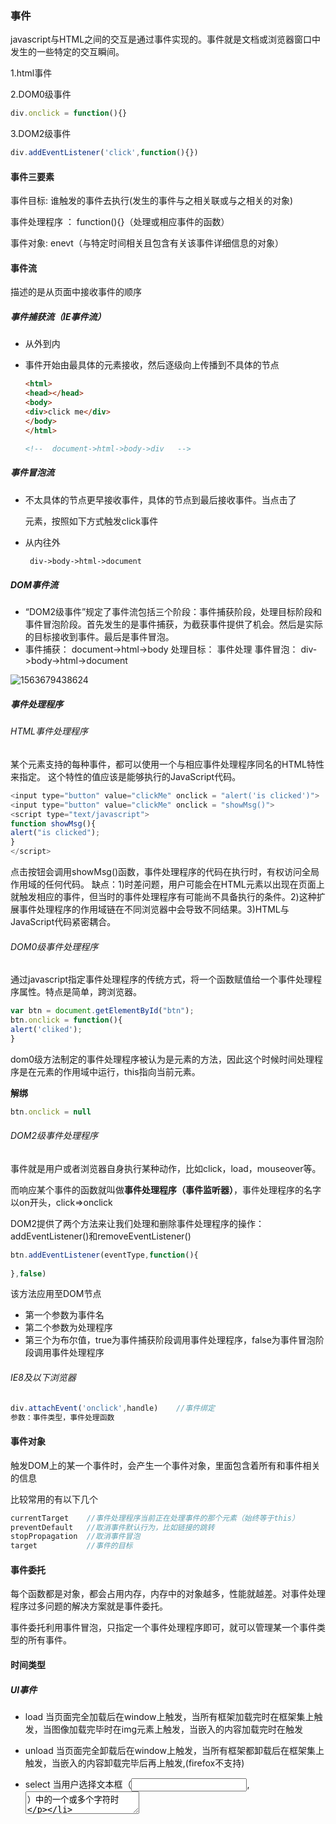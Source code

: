 ### 事件

javascript与HTML之间的交互是通过事件实现的。事件就是文档或浏览器窗口中发生的一些特定的交互瞬间。

1.html事件

2.DOM0级事件

```js
div.onclick = function(){}
```

3.DOM2级事件

```js
div.addEventListener('click',function(){})
```

#### 事件三要素

事件目标:  谁触发的事件去执行(发生的事件与之相关联或与之相关的对象)

事件处理程序 ： function(){}（处理或相应事件的函数）

事件对象:  enevt（与特定时间相关且包含有关该事件详细信息的对象）

#### 事件流

描述的是从页面中接收事件的顺序

##### 事件捕获流（IE事件流）

- 从外到内

- 事件开始由最具体的元素接收，然后逐级向上传播到不具体的节点

  ```html
  <html>
  <head></head>
  <body>
  <div>click me</div>
  </body>
  </html>
  
  <!--  document->html->body->div   -->
  ```

##### 事件冒泡流

- 不太具体的节点更早接收事件，具体的节点到最后接收事件。当点击了<div>元素，按照如下方式触发click事件

- 从内往外

  ```html
   div->body->html->document 
  ```

##### DOM事件流

- “DOM2级事件”规定了事件流包括三个阶段：事件捕获阶段，处理目标阶段和事件冒泡阶段。首先发生的是事件捕获，为截获事件提供了机会。然后是实际的目标接收到事件。最后是事件冒泡。
- 事件捕获： document->html->body
  处理目标： 事件处理
  事件冒泡： div->body->html->document

![1563679438624](D:\Users\Administrator\Desktop\briup\笔记\JavaScript\images\1563679438624.png)

##### 事件处理程序

###### HTML事件处理程序

某个元素支持的每种事件，都可以使用一个与相应事件处理程序同名的HTML特性来指定。
这个特性的值应该是能够执行的JavaScript代码。

```js
<input type="button" value="clickMe" onclick = "alert('is clicked')">
<input type="button" value="clickMe" onclick = "showMsg()">
<script type="text/javascript">
function showMsg(){
alert("is clicked");
}
</script>
```

点击按钮会调用showMsg()函数，事件处理程序的代码在执行时，有权访问全局作用域的任何代码。
缺点：1)时差问题，用户可能会在HTML元素以出现在页面上就触发相应的事件，但当时的事件处理程序有可能尚不具备执行的条件。2)这种扩展事件处理程序的作用域链在不同浏览器中会导致不同结果。3)HTML与JavaScript代码紧密耦合。

###### DOM0级事件处理程序

通过javascript指定事件处理程序的传统方式，将一个函数赋值给一个事件处理程序属性。特点是简单，跨浏览器。

```js
var btn = document.getElementById("btn");
btn.onclick = function(){
alert('cliked');
}
```

dom0级方法制定的事件处理程序被认为是元素的方法，因此这个时候时间处理程序是在元素的作用域中运行，this指向当前元素。

**解绑**

```js
btn.onclick = null
```

###### DOM2级事件处理程序

事件就是用户或者浏览器自身执行某种动作，比如click，load，mouseover等。

而响应某个事件的函数就叫做**事件处理程序（事件监听器）**，事件处理程序的名字以on开头，click=>onclick

DOM2提供了两个方法来让我们处理和删除事件处理程序的操作：addEventListener()和removeEventListener()

```js
btn.addEventListener(eventType,function(){
    
},false)
```

该方法应用至DOM节点

- 第一个参数为事件名
- 第二个参数为处理程序
- 第三个为布尔值，true为事件捕获阶段调用事件处理程序，false为事件冒泡阶段调用事件处理程序

###### IE8及以下浏览器

```js
div.attachEvent('onclick',handle)    //事件绑定
参数：事件类型，事件处理函数
```





#### 事件对象

触发DOM上的某一个事件时，会产生一个事件对象，里面包含着所有和事件相关的信息

比较常用的有以下几个

```js
currentTarget    //事件处理程序当前正在处理事件的那个元素（始终等于this）
preventDefault   //取消事件默认行为，比如链接的跳转
stopPropagation  //取消事件冒泡
target           //事件的目标
```

#### 事件委托

每个函数都是对象，都会占用内存，内存中的对象越多，性能就越差。对事件处理程序过多问题的解决方案就是事件委托。

事件委托利用事件冒泡，只指定一个事件处理程序即可，就可以管理某一个事件类型的所有事件。

#### 时间类型

##### UI事件

- load
  当页面完全加载后在window上触发，当所有框架加载完时在框架集上触发，当图像加载完毕时在img元素上触发，当嵌入的内容加载完时在<object>触发

- unload
  当页面完全卸载后在window上触发，当所有框架都卸载后在框架集上触发，当嵌入的内容卸载完毕后再<object>上触发,(firefox不支持)

- select
  当用户选择文本框（<input>,<textarea>）中的一个或多个字符时

- change

  当select多选框或input框内容发生改变时触发该事件

- resize
  当浏览器窗口被调整到一个新的高度或者宽度时，会触发

- scroll
  当用户滚动带滚动条的元素中的内容时，在该元素上触发resize,scroll会在变化期间重复被激发，尽量保持代码简单

##### 焦点事件

- blur 元素失去焦点的时候触发
- focus 元素获得焦点的时候触发，不支持冒泡
  //IE支持
- focusin 与focus等价，支持冒泡
- focusout 与blur等价，支持冒泡

##### 鼠标与滚轮事件

- click
  点击主鼠标按钮或者按下回车按键的时候触发。只有在一个元素上相继发生mousedown,mouseup事件，才会触发click事件
- dblclick
  双击主鼠标按钮时触发.只有在一个元素上相继触发两次click时间才会触发dbclick事件
- mousedown 任意鼠标按钮按下时触发
- mouseup 释放鼠标按钮触发
- mousemove 鼠标在元素内部移动的时候重发触发
- mousewheel 滚轮事件
- mouseenter 鼠标光标从元素外部首次移动到元素范围内激发，不冒泡。【不支持子元素】
- mouseleave 在位于元素上方的鼠标光标移动到元素范围之外时触发，不冒泡【不支持子元素】
- mouseover 鼠标位于元素外部，将其首次移入另一个元素边界之内时触发【支持子元素】
- mouseout 在位于元素上方的鼠标光标移入到另外一个元素中。【支持子元素】在被选元素上与mouseleave效果相同

##### 键盘与文本时间

- keydown 按下键盘任意键时触发，如果按住不放会重复触发此事件
- keypress 按下键盘字符键时触发，如果按住不放会重复触发此事件
- keyup 释放键盘上键时触发
  当键盘事件发生时，event对象的keyCode属性中会包含一个代码与键盘上的
  特定键对应，对数字字母键，keyCode属性的值与ASCII码中对应的小写字母
  和数字编码相同

##### 相关元素，event相关属性

- 客户区坐标位置
  clientX,clientY 事件发生时，鼠标指针在视口中的水平和垂直坐标位置
- 页面坐标位置
  pageX,pageY 事件发生时，鼠标指针在页面本身而非视口的坐标，页面没
  有滚动的时候，pageX和pageY的值与clientX和clientY值相等
- 屏幕位置 screenX,screenY
- 修改键
  值为boolean类型，用来判断对应的按键是否被按下shiftKey，ctrlKey，altKey，metaKey
- 鼠标按钮
  mousedown,mouseup，该事件的event对象中包含了button属性，表示按下
  或释放的按钮。
  0表示主鼠标按钮
  1表示中间的滚动按钮
  2表示次鼠标按钮

